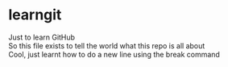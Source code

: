 # learngit
Just to learn GitHub <br>
So this file exists to tell the world what this repo is all about <br>
Cool, just learnt how to do a new line using the break command <br>
